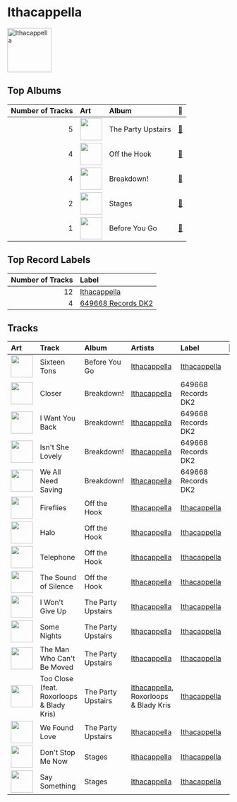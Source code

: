 
# Ithacappella


<img src="https://i.scdn.co/image/ab6761610000e5ebd7125855c1ecfb7680363db7" alt="Ithacappella" width="100" />

## Top Albums

|   Number of Tracks | Art                                                                                              | Album              | 🔗                                                          |
|-------------------:|:-------------------------------------------------------------------------------------------------|:-------------------|:-----------------------------------------------------------|
|                  5 | <img src="https://i.scdn.co/image/ab67616d0000b273bcad2453bb8a140067a4d4e2" alt="" width="50" /> | The Party Upstairs | [🔗](https://open.spotify.com/album/2AIAKP2FxbYNjmwQgAkqZz) |
|                  4 | <img src="https://i.scdn.co/image/ab67616d0000b2733c8896f56a068816ef63165b" alt="" width="50" /> | Off the Hook       | [🔗](https://open.spotify.com/album/1wfYTTpHsGxvIjDwsPLAAC) |
|                  4 | <img src="https://i.scdn.co/image/ab67616d0000b27334ceeb441ebadc373617e460" alt="" width="50" /> | Breakdown!         | [🔗](https://open.spotify.com/album/7u7dNsbxjcxVoffJELqtCV) |
|                  2 | <img src="https://i.scdn.co/image/ab67616d0000b27379b679128839141600389209" alt="" width="50" /> | Stages             | [🔗](https://open.spotify.com/album/3mnYoDcAHKx6uA91f7rtAa) |
|                  1 | <img src="https://i.scdn.co/image/ab67616d0000b2733292818e78cd81fa4ba67fd2" alt="" width="50" /> | Before You Go      | [🔗](https://open.spotify.com/album/00x5MddnbpBoWJWtubLhHH) |

## Top Record Labels

|   Number of Tracks | Label                                                 |
|-------------------:|:------------------------------------------------------|
|                 12 | [Ithacappella](../labels/ithacappella.md)             |
|                  4 | [649668 Records DK2](../labels/649668_records_dk2.md) |

## Tracks

| Art                                                                                              | Track                                     | Album              | Artists                                                  | Label                                     | 💚   | 🔗                                                          |
|:-------------------------------------------------------------------------------------------------|:------------------------------------------|:-------------------|:---------------------------------------------------------|:------------------------------------------|:----|:-----------------------------------------------------------|
| <img src="https://i.scdn.co/image/ab67616d0000b2733292818e78cd81fa4ba67fd2" alt="" width="50" /> | Sixteen Tons                              | Before You Go      | [Ithacappella](ithacappella.md)                          | [Ithacappella](../labels/ithacappella.md) |     | [🔗](https://open.spotify.com/track/1eBmRgj1SjBwnRYMImzhg5) |
| <img src="https://i.scdn.co/image/ab67616d0000b27334ceeb441ebadc373617e460" alt="" width="50" /> | Closer                                    | Breakdown!         | [Ithacappella](ithacappella.md)                          | 649668 Records DK2                        |     | [🔗](https://open.spotify.com/track/0Hn3xNL4W9NRwyY2l4GJFY) |
| <img src="https://i.scdn.co/image/ab67616d0000b27334ceeb441ebadc373617e460" alt="" width="50" /> | I Want You Back                           | Breakdown!         | [Ithacappella](ithacappella.md)                          | 649668 Records DK2                        |     | [🔗](https://open.spotify.com/track/3RZlEBnJJzfzqOr7UUlMZ8) |
| <img src="https://i.scdn.co/image/ab67616d0000b27334ceeb441ebadc373617e460" alt="" width="50" /> | Isn't She Lovely                          | Breakdown!         | [Ithacappella](ithacappella.md)                          | 649668 Records DK2                        |     | [🔗](https://open.spotify.com/track/0ZSOQ9LuxzBbGk9bJ4vVvl) |
| <img src="https://i.scdn.co/image/ab67616d0000b27334ceeb441ebadc373617e460" alt="" width="50" /> | We All Need Saving                        | Breakdown!         | [Ithacappella](ithacappella.md)                          | 649668 Records DK2                        |     | [🔗](https://open.spotify.com/track/0gve0tHDC9HABOSzsbcouZ) |
| <img src="https://i.scdn.co/image/ab67616d0000b2733c8896f56a068816ef63165b" alt="" width="50" /> | Fireflies                                 | Off the Hook       | [Ithacappella](ithacappella.md)                          | [Ithacappella](../labels/ithacappella.md) |     | [🔗](https://open.spotify.com/track/32Z70Jce3icBWnVZrZHt68) |
| <img src="https://i.scdn.co/image/ab67616d0000b2733c8896f56a068816ef63165b" alt="" width="50" /> | Halo                                      | Off the Hook       | [Ithacappella](ithacappella.md)                          | [Ithacappella](../labels/ithacappella.md) |     | [🔗](https://open.spotify.com/track/5qlpHkmxJntPok8hKIPcrY) |
| <img src="https://i.scdn.co/image/ab67616d0000b2733c8896f56a068816ef63165b" alt="" width="50" /> | Telephone                                 | Off the Hook       | [Ithacappella](ithacappella.md)                          | [Ithacappella](../labels/ithacappella.md) |     | [🔗](https://open.spotify.com/track/2Be3QDAcqCqaqZLuO64J87) |
| <img src="https://i.scdn.co/image/ab67616d0000b2733c8896f56a068816ef63165b" alt="" width="50" /> | The Sound of Silence                      | Off the Hook       | [Ithacappella](ithacappella.md)                          | [Ithacappella](../labels/ithacappella.md) |     | [🔗](https://open.spotify.com/track/4tptZOGxMiwN7jB3mwY9Uq) |
| <img src="https://i.scdn.co/image/ab67616d0000b273bcad2453bb8a140067a4d4e2" alt="" width="50" /> | I Won't Give Up                           | The Party Upstairs | [Ithacappella](ithacappella.md)                          | [Ithacappella](../labels/ithacappella.md) |     | [🔗](https://open.spotify.com/track/4fK1ojDf3LYPh4KhNWoQFi) |
| <img src="https://i.scdn.co/image/ab67616d0000b273bcad2453bb8a140067a4d4e2" alt="" width="50" /> | Some Nights                               | The Party Upstairs | [Ithacappella](ithacappella.md)                          | [Ithacappella](../labels/ithacappella.md) |     | [🔗](https://open.spotify.com/track/5ys1Y4xf0vaKR8HjonRl21) |
| <img src="https://i.scdn.co/image/ab67616d0000b273bcad2453bb8a140067a4d4e2" alt="" width="50" /> | The Man Who Can't Be Moved                | The Party Upstairs | [Ithacappella](ithacappella.md)                          | [Ithacappella](../labels/ithacappella.md) |     | [🔗](https://open.spotify.com/track/6wUSJugAinSVEgJu8S50Ou) |
| <img src="https://i.scdn.co/image/ab67616d0000b273bcad2453bb8a140067a4d4e2" alt="" width="50" /> | Too Close (feat. Roxorloops & Blady Kris) | The Party Upstairs | [Ithacappella](ithacappella.md), Roxorloops & Blady Kris | [Ithacappella](../labels/ithacappella.md) |     | [🔗](https://open.spotify.com/track/3mTJZn9RT8dd9cOXLq3Kgj) |
| <img src="https://i.scdn.co/image/ab67616d0000b273bcad2453bb8a140067a4d4e2" alt="" width="50" /> | We Found Love                             | The Party Upstairs | [Ithacappella](ithacappella.md)                          | [Ithacappella](../labels/ithacappella.md) |     | [🔗](https://open.spotify.com/track/4p2CmpzQB1PzgCssyQepPg) |
| <img src="https://i.scdn.co/image/ab67616d0000b27379b679128839141600389209" alt="" width="50" /> | Don't Stop Me Now                         | Stages             | [Ithacappella](ithacappella.md)                          | [Ithacappella](../labels/ithacappella.md) |     | [🔗](https://open.spotify.com/track/4DBs9w3PojGatSDbT42vS7) |
| <img src="https://i.scdn.co/image/ab67616d0000b27379b679128839141600389209" alt="" width="50" /> | Say Something                             | Stages             | [Ithacappella](ithacappella.md)                          | [Ithacappella](../labels/ithacappella.md) |     | [🔗](https://open.spotify.com/track/03ZafJ5f3rfyF9fSB8JkX8) |